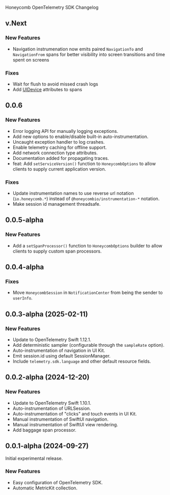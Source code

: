 Honeycomb OpenTelemetry SDK Changelog

## v.Next

### New Features

* Navigation instrumenation now emits paired `NavigationTo` and `NavigationFrom` spans for better visibility into screen transitions and time spent on screens

### Fixes

* Wait for flush to avoid missed crash logs
* Add [UIDevice](https://developer.apple.com/documentation/uikit/uidevice) attributes to spans

## 0.0.6

### New Features

* Error logging API for manually logging exceptions.
* Add new options to enable/disable built-in auto-instrumentation.
* Uncaught exception handler to log crashes.
* Enable telemetry caching for offline support.
* Add network connection type attributes.
* Documentation added for propagating traces.
* feat: Add `setServiceVersion()` function to `HoneycombOptions` to allow clients to supply current application version.

### Fixes

* Update instrumentation names to use reverse url notation (`io.honeycomb.*`) instead of `@honeycombio/instrumentation-*` notation. 
* Make session id management threadsafe.

## 0.0.5-alpha

### New Features

* Add a `setSpanProcessor()` function to `HoneycombOptions` builder to allow clients to supply custom span processors.

## 0.0.4-alpha

### Fixes

* Move `HoneycombSession` in `NotificationCenter` from being the sender to `userInfo`.

## 0.0.3-alpha (2025-02-11)

### New Features

* Update to OpenTelemetry Swift 1.12.1.
* Add deterministic sampler (configurable through the `sampleRate` option).
* Auto-instrumentation of navigation in UI Kit.
* Emit session.id using default SessionManager.
* Include `telemetry.sdk.language` and other default resource fields.

## 0.0.2-alpha (2024-12-20)

### New Features

* Update to OpenTelemetry Swift 1.10.1.
* Auto-instrumentation of URLSession.
* Auto-instrumentation of "clicks" and touch events in UI Kit.
* Manual instrumentation of SwiftUI navigation.
* Manual instrumentation of SwiftUI view rendering.
* Add baggage span processor.

## 0.0.1-alpha (2024-09-27)

Initial experimental release.

### New Features

* Easy configuration of OpenTelemetry SDK.
* Automatic MetricKit collection.
